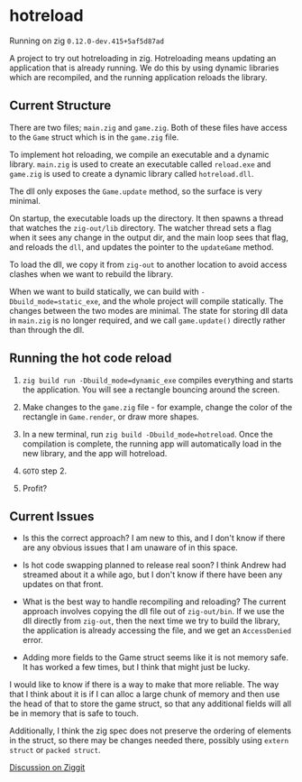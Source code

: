 # hotreload

Running on zig `0.12.0-dev.415+5af5d87ad`

A project to try out hotreloading in zig. Hotreloading means updating an
application that is already running. We do this by using dynamic libraries
which are recompiled, and the running application reloads the library.

## Current Structure
There are two files; `main.zig` and `game.zig`. Both of these files have access
to the `Game` struct which is in the `game.zig` file.

To implement hot reloading, we compile an executable and a dynamic library.
`main.zig` is used to create an executable called `reload.exe` 
and `game.zig` is used to create a dynamic library called `hotreload.dll`.

The dll only exposes the `Game.update` method, so the surface is very
minimal. 

On startup, the executable loads up the directory. It then spawns a thread that
watches the `zig-out/lib` directory. The watcher thread sets a flag when it sees
any change in the output dir, and the main loop sees that flag, and reloads the
`dll`, and updates the pointer to the `updateGame` method.

To load the dll, we copy it from `zig-out` to another location to avoid access
clashes when we want to rebuild the library.

When we want to build statically, we can build with `-Dbuild_mode=static_exe`,
and the whole project will compile statically. The changes between the two
modes are minimal. The state for storing dll data in `main.zig` is no longer
required, and we call `game.update()` directly rather than through the dll.

## Running the hot code reload
1. `zig build run -Dbuild_mode=dynamic_exe` compiles everything and starts 
the application. You will see a rectangle bouncing around the screen.

2. Make changes to the `game.zig` file - for example, change the
color of the rectangle in `Game.render`, or draw more shapes.

3. In a new terminal, run `zig build -Dbuild_mode=hotreload`. Once the compilation
is complete, the running app will automatically load in the new library, and the
app will hotreload.

4. `GOTO` step 2.

5. Profit?

## Current Issues

- Is this the correct approach? I am new to this, and I don't know if there are any
obvious issues that I am unaware of in this space.

- Is hot code swapping planned to release real soon? I think Andrew had streamed about
it a while ago, but I don't know if there have been any updates on that front.

- What is the best way to handle recompiling and reloading? The current approach involves
copying the dll file out of `zig-out/bin`. If we use the dll directly from `zig-out`, then
the next time we try to build the library, the application is already accessing the file, and
we get an `AccessDenied` error.

- Adding more fields to the Game struct seems like it is not memory safe. It has worked
a few times, but I think that might just be lucky.

I would like to know if there is a way to
make that more reliable. The way that I think about it is if I can alloc a large chunk of memory
and then use the head of that to store the game struct, so that any additional fields will all
be in memory that is safe to touch.

Additionally, I think the zig spec does not preserve the ordering of elements in the struct, so
there may be changes needed there, possibly using `extern struct` or `packed struct`.

[Discussion on Ziggit](https://ziggit.dev/t/hotreloading-in-zig/1737)
